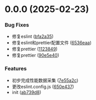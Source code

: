 # 0.0.0 (2025-02-23)

### Bug Fixes

- 修复eslint ([bfa2a35](https://github.com/ChengJB/web-monitor/commit/bfa2a3576abb08348567878945e663dc5bd56895))
- 修复eslint和prettier配置文件 ([6536eaa](https://github.com/ChengJB/web-monitor/commit/6536eaa9aec72c3021b523d4bbb6521e838f952f))
- 修复prettier ([1123849](https://github.com/ChengJB/web-monitor/commit/1123849f2a44872531b3e846e683d2375713a7d3))
- 修复prettier ([90e5e40](https://github.com/ChengJB/web-monitor/commit/90e5e4083457d0dc20da60c235cec4f75f8bffaf))

### Features

- 初步完成性能数据采集 ([7e55a2c](https://github.com/ChengJB/web-monitor/commit/7e55a2cb8cd00d10e12a130951b24e79de8e6354))
- 更改eslint.config.js ([650e437](https://github.com/ChengJB/web-monitor/commit/650e437661154d907109e02af7047ecfac87bd66))
- init ([ab739d8](https://github.com/ChengJB/web-monitor/commit/ab739d8b0d6c919255401aa06664ec615e09517e))
